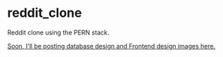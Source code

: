 # reddit_clone
Reddit clone using the PERN stack.

<ins>Soon, I'll be posting database design and Frontend design images here.</ins>
